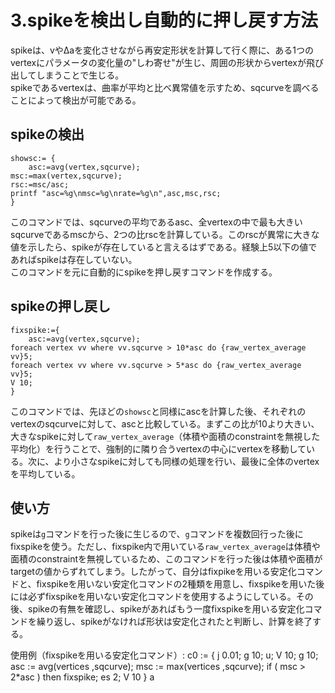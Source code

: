 # 3.spikeを検出し自動的に押し戻す方法
spikeは、vやΔaを変化させながら再安定形状を計算して行く際に、ある1つのvertexにパラメータの変化量の"しわ寄せ"が生じ、周囲の形状からvertexが飛び出してしまうことで生じる。  
spikeであるvertexは、曲率が平均と比べ異常値を示すため、sqcurveを調べることによって検出が可能である。

## spikeの検出
    showsc:= {
        asc:=avg(vertex,sqcurve);
	msc:=max(vertex,sqcurve);
	rsc:=msc/asc;
	printf "asc=%g\nmsc=%g\nrate=%g\n",asc,msc,rsc;
    }

このコマンドでは、sqcurveの平均であるasc、全vertexの中で最も大きいsqcurveであるmscから、2つの比rscを計算している。このrscが異常に大きな値を示したら、spikeが存在していると言えるはずである。経験上5以下の値であればspikeは存在していない。  
このコマンドを元に自動的にspikeを押し戻すコマンドを作成する。

## spikeの押し戻し
    fixspike:={
        asc:=avg(vertex,sqcurve);
	foreach vertex vv where vv.sqcurve > 10*asc do {raw_vertex_average vv}5;
	foreach vertex vv where vv.sqcurve > 5*asc do {raw_vertex_average vv}5;
	V 10;
	}

このコマンドでは、先ほどの`showsc`と同様にascを計算した後、それぞれのvertexのsqcurveに対して、ascと比較している。まずこの比が10より大きい、大きなspikeに対して`raw_vertex_average`（体積や面積のconstraintを無視した平均化）を行うことで、強制的に隣り合うvertexの中心にvertexを移動している。次に、より小さなspikeに対しても同様の処理を行い、最後に全体のvertexを平均している。

## 使い方
spikeは`g`コマンドを行った後に生じるので、`g`コマンドを複数回行った後にfixspikeを使う。ただし、fixspike内で用いている`raw_vertex_average`は体積や面積のconstraintを無視しているため、このコマンドを行った後は体積や面積がtargetの値からずれてしまう。したがって、自分はfixpikeを用いる安定化コマンドと、fixspikeを用いない安定化コマンドの2種類を用意し、fixspikeを用いた後には必ずfixspikeを用いない安定化コマンドを使用するようにしている。その後、spikeの有無を確認し、spikeがあればもう一度fixspikeを用いる安定化コマンドを繰り返し、spikeがなければ形状は安定化されたと判断し、計算を終了する。  

使用例（fixspikeを用いる安定化コマンド）:
    c0 := {
        j 0.01; 
        g 10; 
	u; 
	V 10; 
	g 10; 
	asc := avg(vertices ,sqcurve); 
	msc := max(vertices ,sqcurve); 
	if ( msc > 2*asc ) then fixspike; 
	es 2; 
	V 10
    }
a
